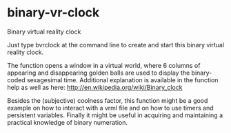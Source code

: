 # binary-vr-clock
Binary virtual reality clock

Just type bvrclock at the command line to create and start this binary virtual reality clock.

The function opens a window in a virtual world, where 6 columns of appearing and disappearing golden balls are used to display the binary-coded sexagesimal time. 
Additional explanation is available in the function help as well as here:
http://en.wikipedia.org/wiki/Binary_clock

Besides the (subjective) coolness factor, this function might be a good example on how to interact with a vrml 
file and on how to use timers and persistent variables. Finally it might be useful in acquiring and maintaining 
a practical knowledge of binary numeration.
